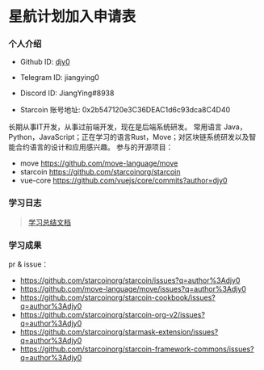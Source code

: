 

# 星航计划加入申请表



### 个人介绍

* Github ID: [djy0](https://github.com/djy0)

* Telegram ID: jiangying0

* Discord ID: JiangYing#8938

* Starcoin 账号地址: 0x2b547120e3C36DEAC1d6c93dca8C4D40


长期从事IT开发，从事过前端开发，现在是后端系统研发。
常用语言 Java，Python，JavaScript；正在学习的语言Rust，Move；对区块链系统研发以及智能合约语言的设计和应用感兴趣。
参与的开源项目：

* move https://github.com/move-language/move
* starcoin  https://github.com/starcoinorg/starcoin
* vue-core https://github.com/vuejs/core/commits?author=djy0

### 学习日志

> [学习总结文档](https://iflydocs.com/h/s/doc/4sR7dgumUfrL1VpE)

### 学习成果

pr & issue：
* https://github.com/starcoinorg/starcoin/issues?q=author%3Adjy0
* https://github.com/move-language/move/issues?q=author%3Adjy0
* https://github.com/starcoinorg/starcoin-cookbook/issues?q=author%3Adjy0
* https://github.com/starcoinorg/starcoin-org-v2/issues?q=author%3Adjy0
* https://github.com/starcoinorg/starmask-extension/issues?q=author%3Adjy0
* https://github.com/starcoinorg/starcoin-framework-commons/issues?q=author%3Adjy0
